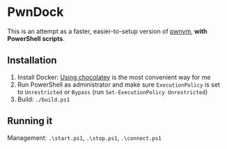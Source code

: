 # PwnDock

This is an attempt as a faster, easier-to-setup version of [pwnvm](https://github.com/OpenToAllCTF/pwnvm), **with PowerShell scripts**.

## Installation
1. Install Docker: [Using chocolatey](https://stefanscherer.github.io/get-started-with-docker-on-windows-using-chocolatey/) is the most convenient way for me 
2. Run PowerShell as administrator and make sure `ExecutionPolicy` is set to `Unrestricted` or `Bypass` (run `Set-ExecutionPolicy Unrestricted`)
3. Build: `./build.ps1`

## Running it
Management: `.\start.ps1`, `.\stop.ps1`, `.\connect.ps1`
